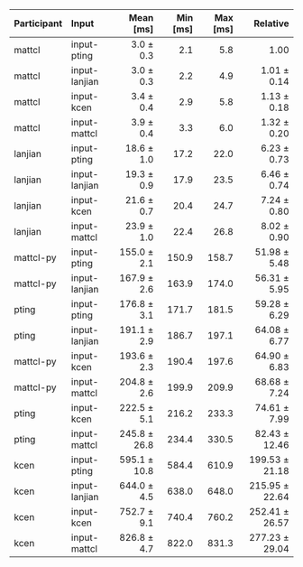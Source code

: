 | Participant | Input | Mean [ms] | Min [ms] | Max [ms] | Relative |
|:---|:---|---:|---:|---:|---:|
| mattcl | input-pting | 3.0 ± 0.3 | 2.1 | 5.8 | 1.00 |
| mattcl | input-lanjian | 3.0 ± 0.3 | 2.2 | 4.9 | 1.01 ± 0.14 |
| mattcl | input-kcen | 3.4 ± 0.4 | 2.9 | 5.8 | 1.13 ± 0.18 |
| mattcl | input-mattcl | 3.9 ± 0.4 | 3.3 | 6.0 | 1.32 ± 0.20 |
| lanjian | input-pting | 18.6 ± 1.0 | 17.2 | 22.0 | 6.23 ± 0.73 |
| lanjian | input-lanjian | 19.3 ± 0.9 | 17.9 | 23.5 | 6.46 ± 0.74 |
| lanjian | input-kcen | 21.6 ± 0.7 | 20.4 | 24.7 | 7.24 ± 0.80 |
| lanjian | input-mattcl | 23.9 ± 1.0 | 22.4 | 26.8 | 8.02 ± 0.90 |
| mattcl-py | input-pting | 155.0 ± 2.1 | 150.9 | 158.7 | 51.98 ± 5.48 |
| mattcl-py | input-lanjian | 167.9 ± 2.6 | 163.9 | 174.0 | 56.31 ± 5.95 |
| pting | input-pting | 176.8 ± 3.1 | 171.7 | 181.5 | 59.28 ± 6.29 |
| pting | input-lanjian | 191.1 ± 2.9 | 186.7 | 197.1 | 64.08 ± 6.77 |
| mattcl-py | input-kcen | 193.6 ± 2.3 | 190.4 | 197.6 | 64.90 ± 6.83 |
| mattcl-py | input-mattcl | 204.8 ± 2.6 | 199.9 | 209.9 | 68.68 ± 7.24 |
| pting | input-kcen | 222.5 ± 5.1 | 216.2 | 233.3 | 74.61 ± 7.99 |
| pting | input-mattcl | 245.8 ± 26.8 | 234.4 | 330.5 | 82.43 ± 12.46 |
| kcen | input-pting | 595.1 ± 10.8 | 584.4 | 610.9 | 199.53 ± 21.18 |
| kcen | input-lanjian | 644.0 ± 4.5 | 638.0 | 648.0 | 215.95 ± 22.64 |
| kcen | input-kcen | 752.7 ± 9.1 | 740.4 | 760.2 | 252.41 ± 26.57 |
| kcen | input-mattcl | 826.8 ± 4.7 | 822.0 | 831.3 | 277.23 ± 29.04 |
